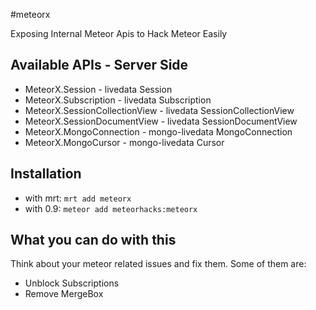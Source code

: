 #meteorx

Exposing Internal Meteor Apis to Hack Meteor Easily

## Available APIs - Server Side

* MeteorX.Session - livedata Session
* MeteorX.Subscription - livedata Subscription
* MeteorX.SessionCollectionView - livedata SessionCollectionView
* MeteorX.SessionDocumentView - livedata SessionDocumentView
* MeteorX.MongoConnection - mongo-livedata MongoConnection
* MeteorX.MongoCursor - mongo-livedata Cursor

## Installation

* with mrt: `mrt add meteorx`
* with 0.9: `meteor add meteorhacks:meteorx`

## What you can do with this

Think about your meteor related issues and fix them. Some of them are:

* Unblock Subscriptions
* Remove MergeBox

